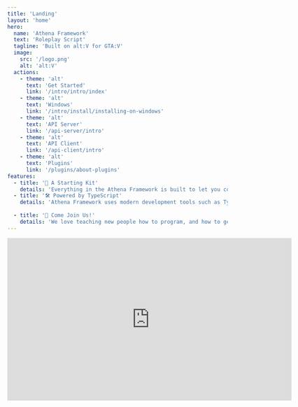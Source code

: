 ```yaml
---
title: 'Landing'
layout: 'home'
hero:
  name: 'Athena Framework'
  text: 'Roleplay Script'
  tagline: 'Built on alt:V for GTA:V'
  image:
    src: '/logo.png'
    alt: 'alt:V'
  actions:
    - theme: 'alt'
      text: 'Get Started'
      link: '/intro/intro/index'
    - theme: 'alt'
      text: 'Windows'
      link: '/intro/install/installing-on-windows'
    - theme: 'alt'
      text: 'API Server'
      link: '/api-server/intro'
    - theme: 'alt'
      text: 'API Client'
      link: '/api-client/intro'
    - theme: 'alt'
      text: 'Plugins'
      link: '/plugins/about-plugins'
features:
  - title: '🧰 A Starting Kit'
    details: 'Everything in the Athena Framework is built to let you code your roleplay game mode faster. Skip writing the hard stuff, and focus on the cool stuff.'
  - title: '🛠️ Powered by TypeScript'
    details: 'Athena Framework uses modern development tools such as TypeScript, Vite, Vue 3, and MongoDB. This makes it so that familiar developers who have jobs in the industry are familiar with the tools that the Athena Framework uses.'
  
  - title: '👋 Come Join Us!'
    details: 'We love teaching new people how to program, and how to get involved in the project. Come build alongside established developers and learn a new hobby.'
---
```


<div class="video-container">
  <div class="video">
    <iframe width="650" height="372" src="https://www.youtube.com/embed/k4d51-BjkZ0" title="YouTube video player" frameborder="0" allow="accelerometer; autoplay; clipboard-write; encrypted-media; gyroscope; picture-in-picture" allowfullscreen />
  </div>
</div>

<style>
.image-container img {
  max-width: 200px;
  max-height: 200px;
}

.video {
  display: flex;
  flex-direction: column;
  justify-content: center;
  align-center: center;
  align-items: center;
  box-sizing: border-box;
  min-width: 650px;
  max-width: 650px;
}

.video iframe {
  border-radius: 12px;
  border: 12px solid rgba(0, 0, 0, 0.3);
}

.video-container {
  display: flex;
  width: 100%;
  padding-top: 64px;
  justify-content: center;
  align-items: center;
  padding-left: 64px;
  padding-right: 64px;
}
</style>

